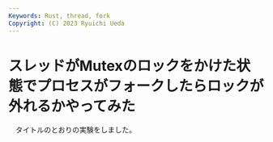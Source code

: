```yaml
---
Keywords: Rust, thread, fork
Copyright: (C) 2023 Ryuichi Ueda
---
```


# スレッドがMutexのロックをかけた状態でプロセスがフォークしたらロックが外れるかやってみた

　タイトルのとおりの実験をしました。

<script src="https://gist.github.com/ryuichiueda/a05823182d1a0c8f09fb44ceaf3ad8ad.js"></script>
